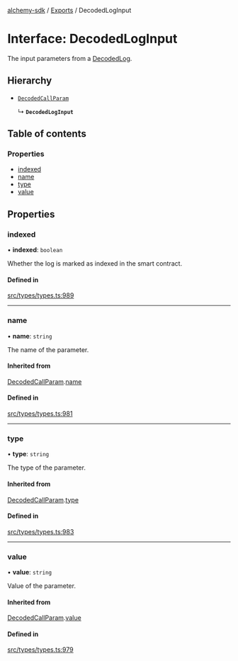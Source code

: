 [alchemy-sdk](../README.md) / [Exports](../modules.md) / DecodedLogInput

# Interface: DecodedLogInput

The input parameters from a [DecodedLog](DecodedLog.md).

## Hierarchy

- [`DecodedCallParam`](DecodedCallParam.md)

  ↳ **`DecodedLogInput`**

## Table of contents

### Properties

- [indexed](DecodedLogInput.md#indexed)
- [name](DecodedLogInput.md#name)
- [type](DecodedLogInput.md#type)
- [value](DecodedLogInput.md#value)

## Properties

### indexed

• **indexed**: `boolean`

Whether the log is marked as indexed in the smart contract.

#### Defined in

[src/types/types.ts:989](https://github.com/alchemyplatform/alchemy-sdk-js/blob/fb68bb4a/src/types/types.ts#L989)

___

### name

• **name**: `string`

The name of the parameter.

#### Inherited from

[DecodedCallParam](DecodedCallParam.md).[name](DecodedCallParam.md#name)

#### Defined in

[src/types/types.ts:981](https://github.com/alchemyplatform/alchemy-sdk-js/blob/fb68bb4a/src/types/types.ts#L981)

___

### type

• **type**: `string`

The type of the parameter.

#### Inherited from

[DecodedCallParam](DecodedCallParam.md).[type](DecodedCallParam.md#type)

#### Defined in

[src/types/types.ts:983](https://github.com/alchemyplatform/alchemy-sdk-js/blob/fb68bb4a/src/types/types.ts#L983)

___

### value

• **value**: `string`

Value of the parameter.

#### Inherited from

[DecodedCallParam](DecodedCallParam.md).[value](DecodedCallParam.md#value)

#### Defined in

[src/types/types.ts:979](https://github.com/alchemyplatform/alchemy-sdk-js/blob/fb68bb4a/src/types/types.ts#L979)
